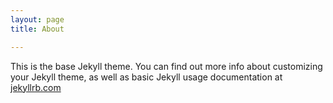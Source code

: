 ```yaml
---
layout: page
title: About

---
```


This is the base Jekyll theme. You can find out more info about customizing your Jekyll theme, as well as basic Jekyll usage documentation at [jekyllrb.com](https://jekyllrb.com/)
